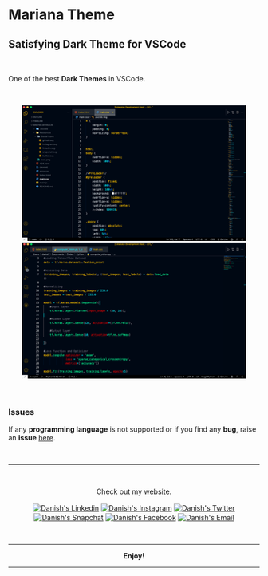 # **Mariana Theme**
## Satisfying Dark Theme for VSCode

<br>

One of the best **Dark Themes** in VSCode. 

<br>

<p align="center">
  <img src="Resources/css.png" width="450px" title="CSS">
  <img src="Resources/python.png" width="450px" alt="Python">
</p>

<br>

### Issues
If any **programming language** is not supported or if you find any **bug**, raise an **issue** [here](https://github.com/dan7sh/mariana-theme).

<br>

---

<br>
<p align="center">
Check out my <a href="https://danishansari.dev/">website</a>.
</p>

<p align="center">
<a href="https://www.linkedin.com/in/dan7sh/" target="_blank" rel="noopener noreferrer"><img align="center" src="https://raw.githubusercontent.com/dan7sh/dan7sh.github.io/b70aea8e5cf00416ce889a03d98651940f7a8351/Resources/Readme_icons/r_linkedin.svg" alt="Danish's Linkedin" height="40" width="40" /></a>
<a href="https://www.instagram.com/dan7sh_/" target="_blank" rel="noopener noreferrer"><img align="center" src="https://raw.githubusercontent.com/dan7sh/dan7sh.github.io/5b54c6cfa39eceda6dbce202a5b4a9162e22d504/Resources/Readme_icons/r_instagram.svg" alt="Danish's Instagram" height="30" width="40"/></a>
<a href="https://twitter.com/dan7sh_" target="_blank" rel="noopener noreferrer"><img align="center" src="https://raw.githubusercontent.com/dan7sh/dan7sh.github.io/5b54c6cfa39eceda6dbce202a5b4a9162e22d504/Resources/Readme_icons/r_twitter.svg" alt="Danish's Twitter" height="30" width="40"/></a>
<a href="https://www.snapchat.com/add/dan4sh" target="_blank" rel="noopener noreferrer"><img align="center" src="https://raw.githubusercontent.com/dan7sh/dan7sh.github.io/5b54c6cfa39eceda6dbce202a5b4a9162e22d504/Resources/Readme_icons/r_snapchat.svg" alt="Danish's Snapchat" height="30" width="40"/></a>
<a href="https://www.facebook.com/dan7sh/" target="_blank" rel="noopener noreferrer"><img align="center" src="https://raw.githubusercontent.com/dan7sh/dan7sh.github.io/5b54c6cfa39eceda6dbce202a5b4a9162e22d504/Resources/Readme_icons/r_facebook.svg" alt="Danish's Facebook" height="28" width="40"/></a>
<a href="mailto: aaansaridan@gmail.com" target="_blank" rel="noopener noreferrer"><img align="center" src="https://raw.githubusercontent.com/dan7sh/dan7sh.github.io/9adf6e7ee4b92ac6e6a266faf4fa8ecf92201b4f/Resources/Readme_icons/r_gmail.svg" alt="Danish's Email" height="36" width="40"/></a>
</p>
<br>

---
<p align="center">
<b>Enjoy!</b>
</p>

---